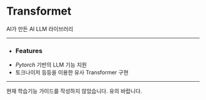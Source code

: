 # Transformet

AI가 만든 AI LLM 라이브러리

---

* ### Features
 * _Pytorch_ 기반의 LLM 기능 지원
 * 토크나이저 등등을 이용한 유사 Transformer 구현

---

현재 학습기능 가이드를 작성하지 않았습니다. 유의 바랍니다.
